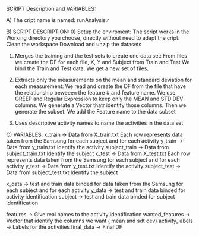 SCRIPT Description and VARIABLES:

A) The cript name is named: runAnalysis.r 

B) SCRIPT DESCRIPTION:
  0) Setup the enviroment:
  The script works in the Working directory you choose, directly without need to adapt the cript.
  Clean the workspace
  Download and unzip the datasets
  
  1) Merges the training and the test sets to create one data set:
  From files we create the DF for each file, X, Y and Subject from Train and Test
  We bind the Train and Test data. We get a new set of files.
  
  2) Extracts only the measurements on the mean and standard deviation for each measurement:
  We read and create the DF from the file that have the relationship beweeen the feature # and feature name.
  We use GREEP and Regular Expression to keep only the MEAN and STD DEV columns.
  We generate a Vector thatr identify those columns. Then we generate the subset.
  We add the Feature name to the data subset
  
  3) Uses descriptive activity names to name the activities in the data set
  
  
  
  
  


C) VARIABLES:
x_train       -> Data from X_train.txt        Each row represents data taken from the Samsung for each subject and for each activity
y_train       -> Data from y_train.txt        Identify the activity
subject_train -> Data from subject_train.txt  Identify the subject
x_test        -> Data from X_test.txt         Each row represents data taken from the Samsung for each subject and for each activity
y_test        -> Data from y_test.txt         Identify the activity
subject_test  -> Data from subject_test.txt   Identify the subject

x_data        -> test and train data binded for data taken from the Samsung for each subject and for each activity
y_data        -> test and train data binded for activity identification
subject       -> test and train data binded for subject identification

features      -> Give real names to the activity identification
wanted_features -> Vector that identify the columns we want ( mean and sdt dev)
activity_labels -> Labels for the activities
final_data    -> Final DF
